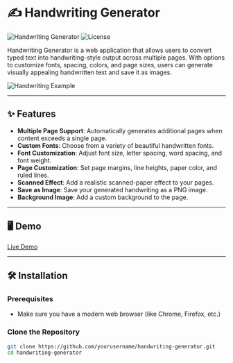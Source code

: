 # ✍️ Handwriting Generator

![Handwriting Generator](https://img.shields.io/badge/Handwriting-Generator-blue.svg) ![License](https://img.shields.io/github/license/yourusername/handwriting-generator.svg)

Handwriting Generator is a web application that allows users to convert typed text into handwriting-style output across multiple pages. With options to customize fonts, spacing, colors, and page sizes, users can generate visually appealing handwritten text and save it as images.

![Handwriting Example](https://via.placeholder.com/800x400) <!-- Add a real screenshot or demo image -->

---

## ✨ Features

- **Multiple Page Support**: Automatically generates additional pages when content exceeds a single page.
- **Custom Fonts**: Choose from a variety of beautiful handwritten fonts.
- **Font Customization**: Adjust font size, letter spacing, word spacing, and font weight.
- **Page Customization**: Set page margins, line heights, paper color, and ruled lines.
- **Scanned Effect**: Add a realistic scanned-paper effect to your pages.
- **Save as Image**: Save your generated handwriting as a PNG image.
- **Background Image**: Add a custom background to the page.

---

## 🖥️ Demo

[Live Demo](#) <!-- Provide a link to the demo if hosted -->

---

## 🛠️ Installation

### Prerequisites

- Make sure you have a modern web browser (like Chrome, Firefox, etc.)

### Clone the Repository

```bash
git clone https://github.com/yourusername/handwriting-generator.git
cd handwriting-generator
